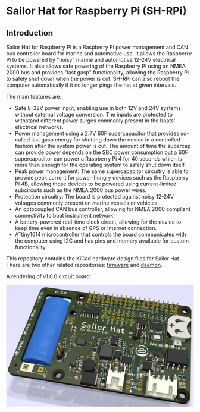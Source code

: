 # Sailor Hat for Raspberry Pi (SH-RPi)

## Introduction

Sailor Hat for Raspberry Pi is a Raspberry Pi power management and CAN bus
controller board for marine and automotive use. It allows the Raspberry Pi
to be powered by "noisy" marine and automotive 12-24V electrical systems. It
also allows safe powering of the Raspberry Pi using an NMEA 2000 bus and 
provides "last gasp" functionality, allowing the Raspberry Pi to safely shut
down when the power is cut. SH-RPi can also reboot the computer automatically 
if it no longer pings the hat at given intervals.

The main features are:

- Safe 8-32V power input, enabling use in both 12V and 24V systems without external voltage conversion.
The inputs are protected to withstand different power surges commonly present in the boats' electrical networks.
- Power management using a 2.7V 60F supercapacitor that provides so-called last gasp energy for shutting down the device in a controlled fashion after the system power is cut.
The amount of time the supercap can provide power depends on the SBC power consumption but a 60F supercapacitor can power a Raspberry Pi 4 for 40 seconds which is more than enough for the operating system to safely shut down itself.
- Peak power management: 
The same supercapacitor circuitry is able to provide peak current for power-hungry devices such as the Raspberry Pi 4B, allowing those devices to be powered using current-limited subcircuits such as the NMEA 2000 bus power wires.
- Protection circuitry:
The board is protected against noisy 12-24V voltages commonly present on marine vessels or vehicles.
- An optocoupled CAN bus controller, allowing for NMEA 2000 compliant  connectivity to boat instrument network.
- A battery-powered real-time clock circuit, allowing for the device to keep time even in absence of GPS or internet connection.
- ATtiny1614 microcontroller that controls the board communicates with the computer using I2C and has pins and memory available for custom functionality.

This repository contains the KiCad hardware design files for Sailor Hat.
There are two other related repositories: 
[firmware](https://github.com/hatlabs/SH-RPi-firmware) and 
[daemon](https://github.com/hatlabs/SH-RPi-daemon).

A rendering of v1.0.0 circuit board:

![PCB revision L](images/SH-RPi-v1.0.0-render.jpg)
